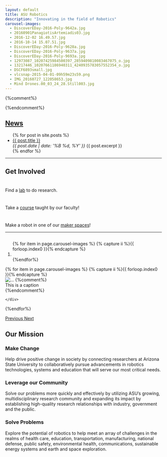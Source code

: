 ```yaml
---
layout: default
title: ASU Robotics
description: "Innovating in the field of Robotics"
carousel-images:
  - DiscoverEDay-2016-Poly-9642a.jpg
  - 20160901PanagiotisArtemiadis03.jpg
  - 2016-12-02 16.49.57.jpg
  - 2016-10-14 15.07.51.jpg
  - DiscoverEDay-2016-Poly-9628a.jpg
  - DiscoverEDay-2016-Poly-9637a.jpg
  - DiscoverEDay-2016-Poly-9693a.jpg
  - 12973087_10207425984500397_2859409810083467075_o.jpg
  - 13217446_10207661186940311_4240935783057552354_o.jpg
  - DSCF6893small.jpg
  - vlcsnap-2015-04-01-09h59m23s59.png
  - IMG_20160727_122058653.jpg
  - Mind Drones.00_03_24_28.Still003.jpg
---
```

<style type="text/css">
  .carousel-caption {bottom:none; top:500px;
</style>
{%comment%}
<div class="jumbotron">
  <div class="container">
  </div>
</div>
{%endcomment%}

<div class="container">

<h2><a href="{{site.base_path}}/news">News</a></h2>
<ul>
  {% for post in site.posts %}
    <li>
      <a href="{{site.base_path}}{{ post.url }}">{{ post.title }}</a></br>
      <em>{{ post.date | date: '%B %d, %Y' }}</em>
        {{ post.excerpt }}
    </li>
  {% endfor %}
</ul>

<hr/>

<h2>
Get Involved
</h2>

<div class="row">
    <div class="col-md-4 text-center">
      <h1><a href="{{site.base_path}}/labs"><i class="fa fa-flask" aria-hidden="true"></i></a></h1>
      <p>
      Find a <a href="{{site.base_path}}/labs">lab</a> to do research.    
      </p>
    </div>
    <div class="col-md-4 text-center">
    <h1><a href="{{site.base_path}}/courses"><i class="fa fa-university" aria-hidden="true"></i></a></h1>
      <p>
      Take a <a href="{{site.base_path}}/courses">course</a> taught by our faculty!
      </p>
    </div>
    <div class="col-md-4 text-center">
    <h1><a href="{{site.base_path}}/resources"><i class="fa fa-wrench" aria-hidden="true"></i></a></h1>
      <p>
      Make a robot in one of our <a href="{{site.base_path}}/resources">maker spaces</a>!
      </p>
    </div>
</div>

<hr/>

<div id="carousel-example-generic" class="carousel slide"  style="max-height: 700px; overflow: hidden;" data-ride="carousel">
  <!-- Indicators -->
  <ol class="carousel-indicators">
  {% for item in page.carousel-images %}
  {% capture ii %}{{ forloop.index0 }}{% endcapture %}
    <li data-target="#carousel-example-generic" data-slide-to="{{ii}}"{% if ii == '0' %} class="active"{% endif %}></li>
  {%endfor%}
  </ol>

  <!-- Wrapper for slides -->
  <div class="carousel-inner" role="listbox">
  {% for item in page.carousel-images %}
  {% capture ii %}{{ forloop.index0 }}{% endcapture %}
    <div class="item{% if ii == '0' %} active{% endif %}">
      <img src="{{site.base_path}}/assets/images/carousel/{{item}}" alt="...">
{%comment%}
      <div class="carousel-caption">
        This is a caption
      </div>
{%endcomment%}

    </div>
{%endfor%}
  </div>

  <a class="left carousel-control" href="#carousel-example-generic" role="button" data-slide="prev">
    <span class="glyphicon glyphicon-chevron-left" aria-hidden="true"></span>
    <span class="sr-only">Previous</span>
  </a>
  <a class="right carousel-control" href="#carousel-example-generic" role="button" data-slide="next">
    <span class="glyphicon glyphicon-chevron-right" aria-hidden="true"></span>
    <span class="sr-only">Next</span>
  </a>
</div>


<h2>
Our Mission
</h2>

<div class="row" style="margin-top:0;">
<div class="col-md-6">
<div class="panel panel-default">
  <div class="panel-heading">
    <h3 class="panel-title">Make Change</h3>
  </div>
  <div class="panel-body">
  Help drive positive change in society by connecting researchers at Arizona State University to collaboratively pursue advancements in robotics technologies, systems and education that will serve our most critical needs.
  </div>
</div>
</div>
<div class="col-md-6">
<div class="panel panel-default">
  <div class="panel-heading">
    <h3 class="panel-title">Leverage our Community</h3>
  </div>
  <div class="panel-body">
  Solve our problems more quickly and effectively by utilizing ASU’s growing, multidisciplinary research community and expanding its impact by establishing high-quality research relationships with industry, government and the public.
  </div>
</div>
</div>
<div class="col-md-6">
<div class="panel panel-default">
  <div class="panel-heading">
    <h3 class="panel-title">Solve Problems</h3>
  </div>
  <div class="panel-body">
  Explore the potential of robotics to help meet an array of challenges in the realms of health care, education, transportation, manufacturing, national defense, public safety, environmental health, communications, sustainable energy systems and earth and space exploration.
  </div>
</div>
</div>
<div class="col-md-6">
<div class="panel panel-default">
  <div class="panel-heading">
    <h3 class="panel-title">Nurture the Future</h3>
  </div>
  <div class="panel-body">
  Nurture the next generation of robotics researchers through innovative educational practices, in-lab experiences and mentoring in entrepreneurship that create opportunities for students to develop their creative abilities, trains them to be skilled problem solvers and prepares them to establish themselves in the robotics community and in industry.
  </div>
</div>
</div>
</div>

{%comment%}
1. Help drive positive change in society by connecting researchers at Arizona State University to collaboratively pursue advancements in robotics technologies, systems and education that will serve our most critical needs.
1. Solve our problems more quickly and effectively by utilizing ASU’s growing, multidisciplinary research community and expanding its impact by establishing high-quality research relationships with industry, government and the public.
1. Explore the potential of robotics to help meet an array of challenges in the realms of health care, education, transportation, manufacturing, national defense, public safety, environmental health, communications, sustainable energy systems and earth and space exploration.
1. Nurture the next generation of robotics researchers through innovative educational practices, in-lab experiences and mentoring in entrepreneurship that create opportunities for students to develop their creative abilities, trains them to be skilled problem solvers and prepares them to establish themselves in the robotics community and in industry.
{%endcomment%}
<hr/>

<h2>
Join our Community
</h2>

<div class="row space-bot-xl" style="margin-top:0;">
<div class="col-sm-6 col-md-4 space-bot-md"><img alt="" class="img-responsive space-bot-md" /><h3><a href="https://webapp4.asu.edu/programs/t5/graduate/false"><button class="btn btn-blue btn-block btn-lg">Explore degrees</button></a></h3>
</div>
<div class="col-sm-6 col-md-4 space-bot-md"><img alt="" class="img-responsive space-bot-md" /><h3><a href="https://www.asu.edu/gradapp"><button class="btn btn-gold btn-block btn-lg">Apply now</button></a></h3>
</div>
<div class="col-sm-6 col-md-4 space-bot-md"><img alt="" class="img-responsive space-bot-md" /><h3><a href="https://requestinfo.asu.edu/prospect_form"><button class="btn btn-gold btn-block btn-lg">Request information</button></a></h3>
</div>
</div>
<hr/>

</div>
